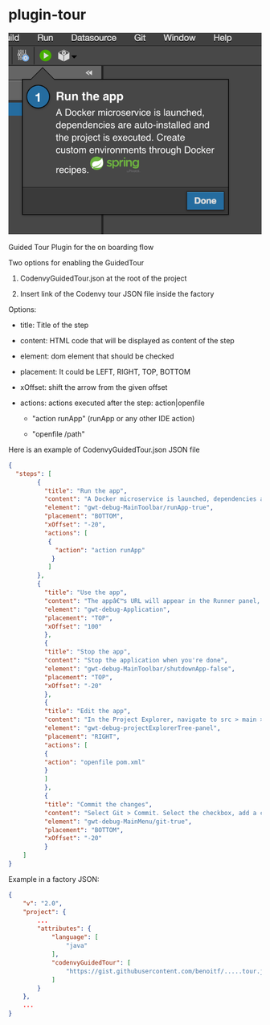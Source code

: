 plugin-tour
===========

![Example](https://raw.githubusercontent.com/benoitf/tour-resources/master/example.png "Example")


Guided Tour Plugin for the on boarding flow

Two options for enabling the GuidedTour

1. CodenvyGuidedTour.json at the root of the project

2. Insert link of the Codenvy tour JSON file inside the factory


Options:
* title: Title of the step

* content: HTML code that will be displayed as content of the step

* element: dom element that should be checked

* placement: It could be LEFT, RIGHT, TOP, BOTTOM

* xOffset: shift the arrow from the given offset

* actions: actions executed after the step: action|openfile

  * "action runApp" (runApp or any other IDE action)

  * "openfile /path" 
  



Here is an example of CodenvyGuidedTour.json JSON file
```json
{
  "steps": [
        {
          "title": "Run the app",
          "content": "A Docker microservice is launched, dependencies are auto-installed and the project is executed. Create                    custom environments through Docker recipes.<img width='50'src='http://spring.io/img/spring-by-pivotal.png'>",
          "element": "gwt-debug-MainToolbar/runApp-true",
          "placement": "BOTTOM",
          "xOffset": "-20",
          "actions": [
           {
             "action": "action runApp"
            }
           ]
        },
        {
          "title": "Use the app",
          "content": "The appâ€™s URL will appear in the Runner panel, click to open your app in another tab.",
          "element": "gwt-debug-Application",
          "placement": "TOP",
          "xOffset": "100"
          },
          {
          "title": "Stop the app",
          "content": "Stop the application when you're done",
          "element": "gwt-debug-MainToolbar/shutdownApp-false",
          "placement": "TOP",
          "xOffset": "-20"
          },
          {
          "title": "Edit the app",
          "content": "In the Project Explorer, navigate to src > main > resources > db > hsqldb > populateDB.sql.Replace one of           the names with your own name. Save the file.",
          "element": "gwt-debug-projectExplorerTree-panel",
          "placement": "RIGHT",
          "actions": [
          {
          "action": "openfile pom.xml"
          }
          ]
          },
          {
          "title": "Commit the changes",
          "content": "Select Git > Commit. Select the checkbox, add a comment and commit. You canâ€™t push your change because           this factory is not set up with a fork.",
          "element": "gwt-debug-MainMenu/git-true",
          "placement": "BOTTOM",
          "xOffset": "-20"
          }
    ]
}
```


Example in a factory JSON:
```json
{
    "v": "2.0",
    "project": {
        ...
        "attributes": {
            "language": [
                "java"
            ],
            "codenvyGuidedTour": [
                "https://gist.githubusercontent.com/benoitf/.....tour.json"
            ]
        }
    },
    ...
}
```
